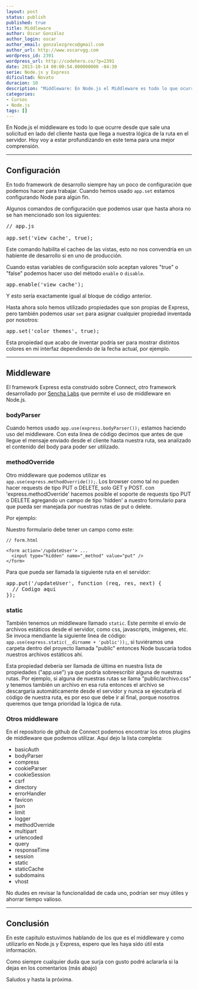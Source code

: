 ```yaml
---
layout: post
status: publish
published: true
title: Middleware
author: Oscar González
author_login: oscar
author_email: gonzalezgreco@gmail.com
author_url: http://www.oscarvgg.com
wordpress_id: 2391
wordpress_url: http://codehero.co/?p=2391
date: 2013-10-14 00:00:54.000000000 -04:30
serie: Node.js y Express
dificultad: Novato
duracion: 10
description: "Middleware: En Node.js el Middleware es todo lo que ocurre desde que sale una solicitud en lado del cliente hasta que llega a nuestra lógica de la ruta en el servidor"
categories:
- Cursos
- Node.js
tags: []
---
```

<p>En Node.js el middleware es todo lo que ocurre desde que sale una solicitud en lado del cliente hasta que llega a nuestra lógica de la ruta en el servidor. Hoy voy a estar profundizando en este tema para una mejor comprensión.</p>

<hr />

<h2>Configuración</h2>

<p>En todo framework de desarrollo siempre hay un poco de configuración que podemos hacer para trabajar. Cuando hemos usado <code>app.set</code> estamos configurando Node para algún fin.</p>

<p>Algunos comandos de configuración que podemos usar que hasta ahora no se han mencionado son los siguientes:</p>

<pre>// app.js

app.set('view cache', true);
</pre>

<p>Este comando habilita el cacheo de las vistas, esto no nos convendría en un habiente de desarrollo si en uno de producción.</p>

<p>Cuando estas variables de configuración solo aceptan valores "true" o "false" podemos hacer uso del método <code>enable</code> o <code>disable</code>.</p>

<pre>app.enable('view cache');
</pre>

<p>Y esto sería exactamente igual al bloque de código anterior.</p>

<p>Hasta ahora solo hemos utilizado propiedades que son propias de Express, pero también podemos usar <code>set</code> para asignar cualquier propiedad inventada por nosotros:</p>

<pre>app.set('color themes', true);
</pre>

<p>Esta propiedad que acabo de inventar podría ser para mostrar distintos colores en mi interfaz dependiendo de la fecha actual, por ejemplo.</p>

<hr />

<h2>Middleware</h2>

<p>El framework Express esta construido sobre Connect, otro framework desarrollado por <a href="www.senchalabs.org">Sencha Labs</a> que permite el uso de middleware en Node.js.</p>

<h3>bodyParser</h3>

<p>Cuando hemos usado <code>app.use(express.bodyParser());</code> estamos haciendo uso del middleware. Con esta linea de código decimos que antes de que llegue el mensaje enviado desde el cliente hasta nuestra ruta, sea analizado el contenido del body para poder ser utilizado.</p>

<h3>methodOverride</h3>

<p>Otro middleware que podemos utilizar es <code>app.use(express.methodOverride());</code>. Los browser como tal no pueden hacer requests de tipo PUT o DELETE, solo GET y POST. con 'express.methodOverride' hacemos posible el soporte de requests tipo PUT o DELETE agregando un campo de tipo 'hidden' a nuestro formulario para que pueda ser manejada por nuestras rutas de put o delete.</p>

<p>Por ejemplo:</p>

<p>Nuestro formulario debe tener un campo como este:</p>

<pre><code>// form.html

&lt;form action='/updateUser'&gt; ...
  &lt;input type="hidden" name="_method" value="put" /&gt;
&lt;/form&gt;
</code></pre>

<p>Para que pueda ser llamada la siguiente ruta en el servidor:</p>

<pre>app.put('/updateUser', function (req, res, next) {
  // Codigo aqui
});
</pre>

<h3>static</h3>

<p>También tenemos un middleware llamado <code>static</code>. Este permite el envío de archivos estáticos desde el servidor, como css, javascripts, imágenes, etc. Se invoca mendiante la siguiente linea de código: <code>app.use(express.static(__dirname + 'public'));</code>, si tuviéramos una carpeta dentro del proyecto llamada "public" entonces Node buscaría todos nuestros archivos estáticos ahí.</p>

<p>Esta propiedad debería ser llamada de última en nuestra lista de propiedades ("app.use") ya que podría sobreescribir alguna de nuestras rutas. Por ejemplo, si alguna de nuestras rutas se llama "public/archivo.css" y tenemos también un archivo en esa ruta entonces el archivo se descargaría automáticamente desde el servidor y nunca se ejecutaría el código de nuestra ruta, es por eso que debe ir al final, porque nosotros queremos que tenga prioridad la lógica de ruta.</p>

<h3>Otros middleware</h3>

<p>En el repositorio de github de Connect podemos encontrar los otros plugins de middleware que podemos utilizar. Aquí dejo la lista completa:</p>

<ul>
<li>basicAuth</li>
<li>bodyParser</li>
<li>compress</li>
<li>cookieParser</li>
<li>cookieSession</li>
<li>csrf</li>
<li>directory</li>
<li>errorHandler</li>
<li>favicon</li>
<li>json</li>
<li>limit</li>
<li>logger</li>
<li>methodOverride</li>
<li>multipart</li>
<li>urlencoded</li>
<li>query</li>
<li>responseTime</li>
<li>session</li>
<li>static</li>
<li>staticCache</li>
<li>subdomains</li>
<li>vhost</li>
</ul>

<p>No dudes en revisar la funcionalidad de cada uno, podrían ser muy útiles y ahorrar tiempo valioso.</p>

<hr />

<h2>Conclusión</h2>

<p>En este capitulo estuvimos hablando de los que es el middleware y como utilizarlo en Node.js y Express, espero que les haya sido útil esta información.</p>

<p>Como siempre cualquier duda que surja con gusto podré aclararla si la dejas en los comentarios (más abajo)</p>

<p>Saludos y hasta la próxima.</p>

